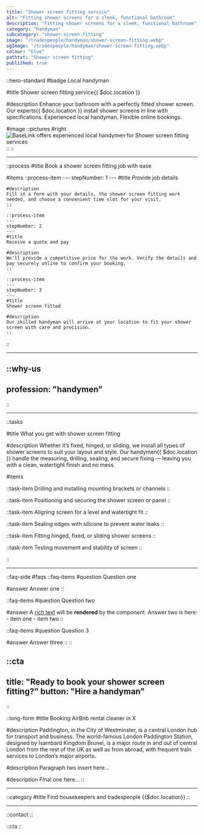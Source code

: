 ```yaml
---
title: "Shower screen fitting service"
alt: "Fitting shower screens for a sleek, functional bathroom"
description: "Fitting shower screens for a sleek, functional bathroom"
category: "handyman"
subcategory: "shower-screen-fitting"
image: "/tradespeople/handyman/shower-screen-fitting.webp"
ogImage: "/tradespeople/handyman/shower-screen-fitting.webp"
colour: "blue"
pathtxt: "Shower screen fitting"
published: true
---
```


::hero-standard
#badge
Local handyman

#title
Shower screen fitting service{{ $doc.location }}

#description
Enhance your bathroom with a perfectly fitted shower screen. Our experts{{ $doc.location }} install shower screens in line with specifications. Experienced local handyman. Flexible online bookings.

#image
    ::pictures
    #right
    ![BaseLink offers experienced local handymen for Shower screen fitting services](/tradespeople/handyman/shower-screen-fitting.webp)
    ::
::

---

::process
#title
Book a shower screen fitting job with ease

#items
    ::process-item
    ---
    stepNumber: 1
    ---
    #title
    Provide job details

    #description
    Fill in a form with your details, the shower screen fitting work needed, and choose a convenient time slot for your visit.
    ::
    
    ::process-item
    ---
    stepNumber: 2
    ---
    #title
    Receive a quote and pay

    #description
    We'll provide a competitive price for the work. Verify the details and pay securely online to confirm your booking.
    ::

    ::process-item
    ---
    stepNumber: 3
    ---
    #title
    Shower screen fitted

    #description
    Our skilled handyman will arrive at your location to fit your shower screen with care and precision.
    ::
::

---

::why-us
---
profession: "handymen"
---
::

---

::tasks

#title
What you get with shower screen fitting

#description
Whether it’s fixed, hinged, or sliding, we install all types of shower screens to suit your layout and style. Our handymen{{ $doc.location }} handle the measuring, drilling, sealing, and secure fixing — leaving you with a clean, watertight finish and no mess.

#items

  ::task-item
  Drilling and installing mounting brackets or channels
  ::

  ::task-item
  Positioning and securing the shower screen or panel
  ::

  ::task-item
  Aligning screen for a level and watertight fit
  ::

  ::task-item
  Sealing edges with silicone to prevent water leaks
  ::

  ::task-item
  Fitting hinged, fixed, or sliding shower screens
  ::

  ::task-item
  Testing movement and stability of screen
  ::

::

---

::faq-side
#faqs
  ::faq-items
  #question
  Question one

  #answer
  Answer one
  ::

  ::faq-items
  #question
  Question two

  #answer
  A [rich text](/services/commercial-cleaning) will be **rendered** by the component.
  Answer two is here:
    - item one
    - item two
  ::

  ::faq-items
  #question
  Question 3

  #answer
  Answer three
  ::
::

::cta
---
title: "Ready to book your shower screen fitting?"
button: "Hire a handyman"
---
::

::long-form
#title
Booking AirBnb rental cleaner in X

#description
Paddington, in the City of Westminster, is a central London hub for transport and business. The world-famous London Paddington Station, designed by Isambard Kingdom Brunel, is a major route in and out of central London from the rest of the UK as well as from abroad, with frequent train services to London’s major airports.

#description
Paragraph two insert here...

#description
FInal one here...
::

---

::category
#title
Find housekeepers and tradespeople {{$doc.location}}
::

---

::contact
::

::cta
::
